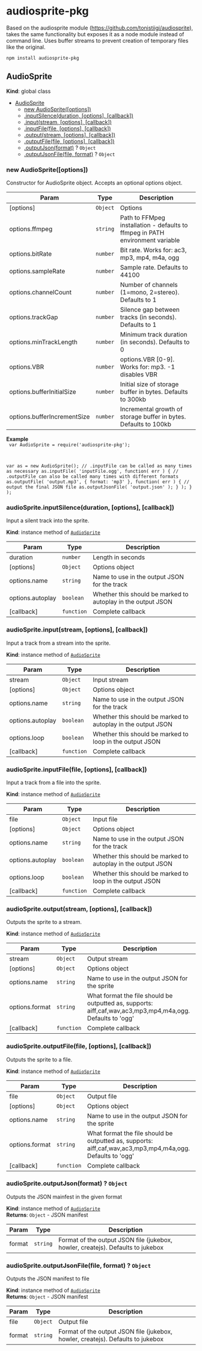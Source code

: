 # audiosprite-pkg
Based on the audiosprite module (https://github.com/tonistiigi/audiosprite), takes the same functionality but exposes it as a node module instead of command line.
Uses buffer streams to prevent creation of temporary files like the original.

```
npm install audiosprite-pkg
```

<a name="AudioSprite"></a>
## AudioSprite
**Kind**: global class  

* [AudioSprite](#AudioSprite)
  * [new AudioSprite([options])](#new_AudioSprite_new)
  * [.inputSilence(duration, [options], [callback])](#AudioSprite#inputSilence)
  * [.input(stream, [options], [callback])](#AudioSprite#input)
  * [.inputFile(file, [options], [callback])](#AudioSprite#inputFile)
  * [.output(stream, [options], [callback])](#AudioSprite#output)
  * [.outputFile(file, [options], [callback])](#AudioSprite#outputFile)
  * [.outputJson(format)](#AudioSprite#outputJson) ? <code>Object</code>
  * [.outputJsonFile(file, format)](#AudioSprite#outputJsonFile) ? <code>Object</code>

<a name="new_AudioSprite_new"></a>
### new AudioSprite([options])
Constructor for AudioSprite object. Accepts an optional options object.


| Param | Type | Description |
| --- | --- | --- |
| [options] | <code>Object</code> | Options |
| options.ffmpeg | <code>string</code> | Path to FFMpeg installation - defaults to ffmpeg in PATH environment variable |
| options.bitRate | <code>number</code> | Bit rate. Works for: ac3, mp3, mp4, m4a, ogg |
| options.sampleRate | <code>number</code> | Sample rate. Defaults to 44100 |
| options.channelCount | <code>number</code> | Number of channels (1=mono, 2=stereo). Defaults to 1 |
| options.trackGap | <code>number</code> | Silence gap between tracks (in seconds). Defaults to 1 |
| options.minTrackLength | <code>number</code> | Minimum track duration (in seconds). Defaults to 0 |
| options.VBR | <code>number</code> | options.VBR [0-9]. Works for: mp3. -1 disables VBR |
| options.bufferInitialSize | <code>number</code> | Initial size of storage buffer in bytes. Defaults to 300kb |
| options.bufferIncrementSize | <code>number</code> | Incremental growth of storage buffer in bytes. Defaults to 100kb |

**Example**  
<code>
var AudioSprite = require('audiosprite-pkg');

var as = new AudioSprite();
// .inputFile can be called as many times as necessary
as.inputFile( 'inputFile.ogg', function( err ) {
	// .outputFile can also be called many times with different formats
	as.outputFile( 'output.mp3', { format: 'mp3' }, function( err ) {
		// output the final JSON file
		as.outputJsonFile( 'output.json' );
	} );
} );
</code>

<a name="AudioSprite#inputSilence"></a>
### audioSprite.inputSilence(duration, [options], [callback])
Input a silent track into the sprite.

**Kind**: instance method of <code>[AudioSprite](#AudioSprite)</code>  

| Param | Type | Description |
| --- | --- | --- |
| duration | <code>number</code> | Length in seconds |
| [options] | <code>Object</code> | Options object |
| options.name | <code>string</code> | Name to use in the output JSON for the track |
| options.autoplay | <code>boolean</code> | Whether this should be marked to autoplay in the output JSON |
| [callback] | <code>function</code> | Complete callback |

<a name="AudioSprite#input"></a>
### audioSprite.input(stream, [options], [callback])
Input a track from a stream into the sprite.

**Kind**: instance method of <code>[AudioSprite](#AudioSprite)</code>  

| Param | Type | Description |
| --- | --- | --- |
| stream | <code>Object</code> | Input stream |
| [options] | <code>Object</code> | Options object |
| options.name | <code>string</code> | Name to use in the output JSON for the track |
| options.autoplay | <code>boolean</code> | Whether this should be marked to autoplay in the output JSON |
| options.loop | <code>boolean</code> | Whether this should be marked to loop in the output JSON |
| [callback] | <code>function</code> | Complete callback |

<a name="AudioSprite#inputFile"></a>
### audioSprite.inputFile(file, [options], [callback])
Input a track from a file into the sprite.

**Kind**: instance method of <code>[AudioSprite](#AudioSprite)</code>  

| Param | Type | Description |
| --- | --- | --- |
| file | <code>Object</code> | Input file |
| [options] | <code>Object</code> | Options object |
| options.name | <code>string</code> | Name to use in the output JSON for the track |
| options.autoplay | <code>boolean</code> | Whether this should be marked to autoplay in the output JSON |
| options.loop | <code>boolean</code> | Whether this should be marked to loop in the output JSON |
| [callback] | <code>function</code> | Complete callback |

<a name="AudioSprite#output"></a>
### audioSprite.output(stream, [options], [callback])
Outputs the sprite to a stream.

**Kind**: instance method of <code>[AudioSprite](#AudioSprite)</code>  

| Param | Type | Description |
| --- | --- | --- |
| stream | <code>Object</code> | Output stream |
| [options] | <code>Object</code> | Options object |
| options.name | <code>string</code> | Name to use in the output JSON for the sprite |
| options.format | <code>string</code> | What format the file should be outputted as, supports: aiff,caf,wav,ac3,mp3,mp4,m4a,ogg. Defaults to 'ogg' |
| [callback] | <code>function</code> | Complete callback |

<a name="AudioSprite#outputFile"></a>
### audioSprite.outputFile(file, [options], [callback])
Outputs the sprite to a file.

**Kind**: instance method of <code>[AudioSprite](#AudioSprite)</code>  

| Param | Type | Description |
| --- | --- | --- |
| file | <code>Object</code> | Output file |
| [options] | <code>Object</code> | Options object |
| options.name | <code>string</code> | Name to use in the output JSON for the sprite |
| options.format | <code>string</code> | What format the file should be outputted as, supports: aiff,caf,wav,ac3,mp3,mp4,m4a,ogg. Defaults to 'ogg' |
| [callback] | <code>function</code> | Complete callback |

<a name="AudioSprite#outputJson"></a>
### audioSprite.outputJson(format) ? <code>Object</code>
Outputs the JSON mainfest in the given format

**Kind**: instance method of <code>[AudioSprite](#AudioSprite)</code>  
**Returns**: <code>Object</code> - JSON manifest  

| Param | Type | Description |
| --- | --- | --- |
| format | <code>string</code> | Format of the output JSON file (jukebox, howler, createjs). Defaults to jukebox |

<a name="AudioSprite#outputJsonFile"></a>
### audioSprite.outputJsonFile(file, format) ? <code>Object</code>
Outputs the JSON manifest to file

**Kind**: instance method of <code>[AudioSprite](#AudioSprite)</code>  
**Returns**: <code>Object</code> - JSON manifest  

| Param | Type | Description |
| --- | --- | --- |
| file | <code>Object</code> | Output file |
| format | <code>string</code> | Format of the output JSON file (jukebox, howler, createjs). Defaults to jukebox |


